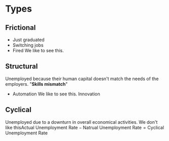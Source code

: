 # Types
## Frictional
- Just graduated
- Switching jobs
- Fired
We like to see this.
## Structural
Unemployed because their human capital doesn't match the needs of the employers.
"**Skills mismatch**"
- Automation
We like to see this. Innovation 
## Cyclical
Unemployed due to a downturn in overall economical activities. 
We don't like this$\text{Actual Unemployment Rate} - \text{Natrual Unemployment Rate} = \text{Cyclical Unemployment Rate}$
